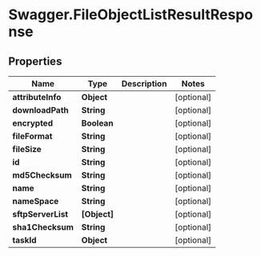 # Swagger.FileObjectListResultResponse

## Properties
Name | Type | Description | Notes
------------ | ------------- | ------------- | -------------
**attributeInfo** | **Object** |  | [optional] 
**downloadPath** | **String** |  | [optional] 
**encrypted** | **Boolean** |  | [optional] 
**fileFormat** | **String** |  | [optional] 
**fileSize** | **String** |  | [optional] 
**id** | **String** |  | [optional] 
**md5Checksum** | **String** |  | [optional] 
**name** | **String** |  | [optional] 
**nameSpace** | **String** |  | [optional] 
**sftpServerList** | **[Object]** |  | [optional] 
**sha1Checksum** | **String** |  | [optional] 
**taskId** | **Object** |  | [optional] 


